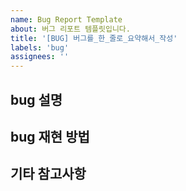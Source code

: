 ```yaml
---
name: Bug Report Template
about: 버그 리포트 템플릿입니다.
title: '[BUG] 버그를_한_줄로_요약해서_작성'
labels: 'bug'
assignees: ''
---
```


<!-- 버그 리포트 이슈 제목입니다. -->
<!-- [BUG] 버그를_한_줄로_요약해서_작성 -->

## bug 설명

<!-- 사진이 있다면 함께 첨부해 주세요 -->

## bug 재현 방법

## 기타 참고사항

<!-- 없다면 적지 않으셔도 됩니다. -->
